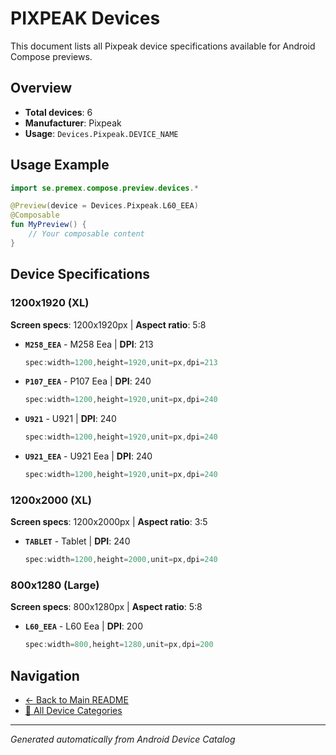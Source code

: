 # PIXPEAK Devices

This document lists all Pixpeak device specifications available for Android Compose previews.

## Overview

- **Total devices**: 6
- **Manufacturer**: Pixpeak
- **Usage**: `Devices.Pixpeak.DEVICE_NAME`

## Usage Example

```kotlin
import se.premex.compose.preview.devices.*

@Preview(device = Devices.Pixpeak.L60_EEA)
@Composable
fun MyPreview() {
    // Your composable content
}
```

## Device Specifications

### 1200x1920 (XL)

**Screen specs**: 1200x1920px | **Aspect ratio**: 5:8

- **`M258_EEA`** - M258 Eea | **DPI**: 213
  ```kotlin
  spec:width=1200,height=1920,unit=px,dpi=213
  ```

- **`P107_EEA`** - P107 Eea | **DPI**: 240
  ```kotlin
  spec:width=1200,height=1920,unit=px,dpi=240
  ```

- **`U921`** - U921 | **DPI**: 240
  ```kotlin
  spec:width=1200,height=1920,unit=px,dpi=240
  ```

- **`U921_EEA`** - U921 Eea | **DPI**: 240
  ```kotlin
  spec:width=1200,height=1920,unit=px,dpi=240
  ```

### 1200x2000 (XL)

**Screen specs**: 1200x2000px | **Aspect ratio**: 3:5

- **`TABLET`** - Tablet | **DPI**: 240
  ```kotlin
  spec:width=1200,height=2000,unit=px,dpi=240
  ```

### 800x1280 (Large)

**Screen specs**: 800x1280px | **Aspect ratio**: 5:8

- **`L60_EEA`** - L60 Eea | **DPI**: 200
  ```kotlin
  spec:width=800,height=1280,unit=px,dpi=200
  ```

## Navigation

- [← Back to Main README](../../README.md)
- [📱 All Device Categories](../README.md)

---
*Generated automatically from Android Device Catalog*
